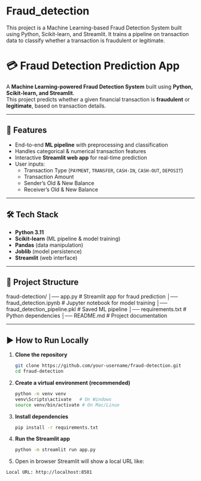 # Fraud_detection
This project is a Machine Learning-based Fraud Detection System built using Python, Scikit-learn, and Streamlit. It trains a pipeline on transaction data to classify whether a transaction is fraudulent or legitimate.

# 💳 Fraud Detection Prediction App

A **Machine Learning-powered Fraud Detection System** built using **Python, Scikit-learn, and Streamlit**.  
This project predicts whether a given financial transaction is **fraudulent** or **legitimate**, based on transaction details.

---

## 🚀 Features
- End-to-end **ML pipeline** with preprocessing and classification
- Handles categorical & numerical transaction features
- Interactive **Streamlit web app** for real-time prediction
- User inputs:
  - Transaction Type (`PAYMENT`, `TRANSFER`, `CASH-IN`, `CASH-OUT`, `DEPOSIT`)
  - Transaction Amount
  - Sender’s Old & New Balance
  - Receiver’s Old & New Balance

---

## 🛠️ Tech Stack
- **Python 3.11**
- **Scikit-learn** (ML pipeline & model training)
- **Pandas** (data manipulation)
- **Joblib** (model persistence)
- **Streamlit** (web interface)

---

## 📂 Project Structure
fraud-detection/
│── app.py # Streamlit app for fraud prediction
│── fraud_detection.ipynb # Jupyter notebook for model training
│── fraud_detection_pipeline.pkl # Saved ML pipeline
│── requirements.txt # Python dependencies
│── README.md # Project documentation


---

## ▶️ How to Run Locally

1. **Clone the repository**
   ```bash
   git clone https://github.com/your-username/fraud-detection.git
   cd fraud-detection

2. **Create a virtual environment (recommended)**
     ```bash
    python -m venv venv
    venv\Scripts\activate   # On Windows
    source venv/bin/activate # On Mac/Linux

3. **Install dependencies**
   ```bash
   pip install -r requirements.txt

4. **Run the Streamlit app**
   ```bash
   python -m streamlit run app.py

5. Open in browser
Streamlit will show a local URL like:
  ```bash
  Local URL: http://localhost:8501











